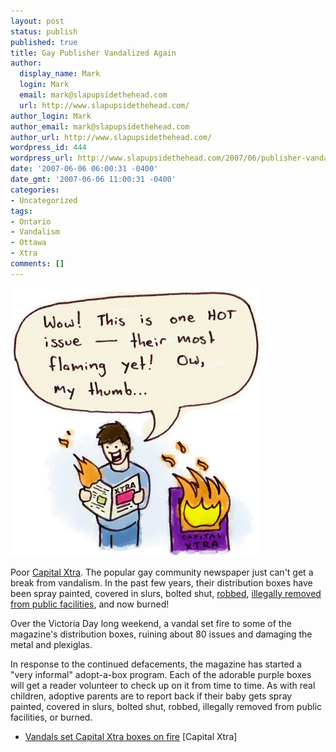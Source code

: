 ```yaml
---
layout: post
status: publish
published: true
title: Gay Publisher Vandalized Again
author:
  display_name: Mark
  login: Mark
  email: mark@slapupsidethehead.com
  url: http://www.slapupsidethehead.com/
author_login: Mark
author_email: mark@slapupsidethehead.com
author_url: http://www.slapupsidethehead.com/
wordpress_id: 444
wordpress_url: http://www.slapupsidethehead.com/2007/06/publisher-vandalized-again/
date: '2007-06-06 06:00:31 -0400'
date_gmt: '2007-06-06 11:00:31 -0400'
categories:
- Uncategorized
tags:
- Ontario
- Vandalism
- Ottawa
- Xtra
comments: []
---
```

![Capital Xtra is Flaming](/wp-content/media/2007/06/flaming-xtra.jpg)

Poor [Capital Xtra](http://www.xtra.ca/public/main.aspx?AFF_TYPE=2 "A great little mag"). The popular gay community newspaper just can't get a break from vandalism. In the past few years, their distribution boxes have been spray painted, covered in slurs, bolted shut, [robbed](http://www.slapupsidethehead.com/2007/01/vandal-attacks-publisher/ "Nothing says "), [illegally removed from public facilities](http://www.slapupsidethehead.com/2007/03/ottawa-pulls-newspaper/ "Won't someone think of the children!?"), and now burned!

Over the Victoria Day long weekend, a vandal set fire to some of the magazine's distribution boxes, ruining about 80 issues and damaging the metal and plexiglas.

In response to the continued defacements, the magazine has started a "very informal" adopt-a-box program. Each of the adorable purple boxes will get a reader volunteer to check up on it from time to time. As with real children, adoptive parents are to report back if their baby gets spray painted, covered in slurs, bolted shut, robbed, illegally removed from public facilities, or burned.

- [Vandals set Capital Xtra boxes on fire](http://www.xtra.ca/public/viewstory.aspx?AFF_TYPE=2&STORY_ID=3082&PUB_TEMPLATE_ID=2) [Capital Xtra]
